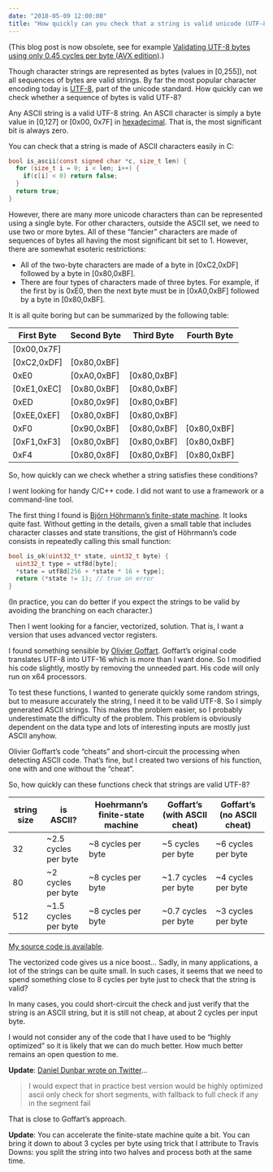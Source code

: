 ```yaml
---
date: "2018-05-09 12:00:00"
title: "How quickly can you check that a string is valid unicode (UTF-8)?"
---
```




(This blog post is now obsolete, see for example [Validating UTF-8 bytes using only 0.45 cycles per byte (AVX edition)](/lemire/blog/2018/10/19/validating-utf-8-bytes-using-only-0-45-cycles-per-byte-avx-edition/).)

Though character strings are represented as bytes (values in [0,255]), not all sequences of bytes are valid strings. By far the most popular character encoding today is [UTF-8](https://en.wikipedia.org/wiki/UTF-8), part of the unicode standard. How quickly can we check whether a sequence of bytes is valid UTF-8?

Any ASCII string is a valid UTF-8 string. An ASCII character is simply a byte value in [0,127] or [0x00, 0x7F] in [hexadecimal](https://en.wikipedia.org/wiki/Hexadecimal). That is, the most significant bit is always zero.

You can check that a string is made of ASCII characters easily in C:
```C
bool is_ascii(const signed char *c, size_t len) {
  for (size_t i = 0; i < len; i++) {
    if(c[i] < 0) return false;
  }
  return true;
}
```


However, there are many more unicode characters than can be represented using a single byte. For other characters, outside the ASCII set, we need to use two or more bytes. All of these &ldquo;fancier&rdquo; characters are made of sequences of bytes all having the most significant bit set to 1. However, there are somewhat esoteric restrictions:

<li style="list-style-type: none;">

- All of the two-byte characters are made of a byte in [0xC2,0xDF] followed by a byte in [0x80,0xBF].
- There are four types of characters made of three bytes. For example, if the first by is 0xE0, then the next byte must be in [0xA0,0xBF] followed by a byte in [0x80,0xBF].



It is all quite boring but can be summarized by the following table:

First Byte               |Second Byte              |Third Byte               |Fourth Byte              |
-------------------------|-------------------------|-------------------------|-------------------------|
[0x00,0x7F]              |                         |                         |                         |
[0xC2,0xDF]              |[0x80,0xBF]              |                         |                         |
0xE0                     |[0xA0,0xBF]              |[0x80,0xBF]              |                         |
[0xE1,0xEC]              |[0x80,0xBF]              |[0x80,0xBF]              |                         |
0xED                     |[0x80,0x9F]              |[0x80,0xBF]              |                         |
[0xEE,0xEF]              |[0x80,0xBF]              |[0x80,0xBF]              |                         |
0xF0                     |[0x90,0xBF]              |[0x80,0xBF]              |[0x80,0xBF]              |
[0xF1,0xF3]              |[0x80,0xBF]              |[0x80,0xBF]              |[0x80,0xBF]              |
0xF4                     |[0x80,0x8F]              |[0x80,0xBF]              |[0x80,0xBF]              |


So, how quickly can we check whether a string satisfies these conditions?

I went looking for handy C/C++ code. I did not want to use a framework or a command-line tool.

The first thing I found is [Björn Höhrmann&rsquo;s finite-state machine](http://bjoern.hoehrmann.de/utf-8/decoder/dfa/). It looks quite fast. Without getting in the details, given a small table that includes character classes and state transitions, the gist of Höhrmann&rsquo;s code consists in repeatedly calling this small function:
```C
bool is_ok(uint32_t* state, uint32_t byte) {
  uint32_t type = utf8d[byte];
  *state = utf8d[256 + *state * 16 + type];
  return (*state != 1); // true on error
}
```


(In practice, you can do better if you expect the strings to be valid by avoiding the branching on each character.)

Then I went looking for a fancier, vectorized, solution. That is, I want a version that uses advanced vector registers.

I found something sensible by [Olivier Goffart](https://woboq.com/blog/utf-8-processing-using-simd.html). Goffart&rsquo;s original code translates UTF-8 into UTF-16 which is more than I want done. So I modified his code slightly, mostly by removing the unneeded part. His code will only run on x64 processors.

To test these functions, I wanted to generate quickly some random strings, but to measure accurately the string, I need it to be valid UTF-8. So I simply generated ASCII strings. This makes the problem easier, so I probably underestimate the difficulty of the problem. This problem is obviously dependent on the data type and lots of interesting inputs are mostly just ASCII anyhow.

Olivier Goffart&rsquo;s code &ldquo;cheats&rdquo; and short-circuit the processing when detecting ASCII code. That&rsquo;s fine, but I created two versions of his function, one with and one without the &ldquo;cheat&rdquo;.

So, how quickly can these functions check that strings are valid UTF-8?

string size              |is ASCII?                |Hoehrmann&rsquo;s finite-state machine |Goffart&rsquo;s (with ASCII cheat) |Goffart&rsquo;s (no ASCII cheat) |
-------------------------|-------------------------|-------------------------|-------------------------|-------------------------|
32                       |~2.5 cycles per byte     |~8 cycles per byte       |~5 cycles per byte       |~6 cycles per byte       |
80                       |~2 cycles per byte       |~8 cycles per byte       |~1.7 cycles per byte     |~4 cycles per byte       |
512                      |~1.5 cycles per byte     |~8 cycles per byte       |~0.7 cycles per byte     |~3 cycles per byte       |


[My source code is available](https://github.com/lemire/Code-used-on-Daniel-Lemire-s-blog/tree/master/2018/05/08).

The vectorized code gives us a nice boost&hellip; Sadly, in many applications, a lot of the strings can be quite small. In such cases, it seems that we need to spend something close to 8 cycles per byte just to check that the string is valid?

In many cases, you could short-circuit the check and just verify that the string is an ASCII string, but it is still not cheap, at about 2 cycles per input byte.

I would not consider any of the code that I have used to be &ldquo;highly optimized&rdquo; so it is likely that we can do much better. How much better remains an open question to me.

__Update__: [Daniel Dunbar wrote on Twitter](https://twitter.com/daniel_dunbar/status/994075356750647296)&hellip;

> I would expect that in practice best version would be highly optimized ascii only check for short segments, with fallback to full check if any in the segment fail


That is close to Goffart&rsquo;s approach.

__Update__: You can accelerate the finite-state machine quite a bit. You can bring it down to about 3 cycles per byte using trick that I attribute to Travis Downs: you split the string into two halves and process both at the same time.

